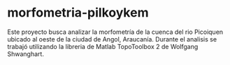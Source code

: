 # morfometria-pilkoykem
Este proyecto busca analizar la morfometría de la cuenca del rio Picoiquen ubicado al oeste de la ciudad de Angol, Araucanía. Durante el analisis se trabajó utilizando la libreria de Matlab TopoToolbox 2 de Wolfgang Shwanghart.
